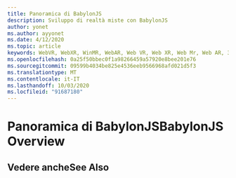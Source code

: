```yaml
---
title: Panoramica di BabylonJS
description: Sviluppo di realtà miste con BabylonJS
author: yonet
ms.author: ayyonet
ms.date: 4/12/2020
ms.topic: article
keywords: WebVR, WebXR, WinMR, WebAR, Web VR, Web XR, Web Mr, Web AR, 360, 360 video, 360 video, 360 Photo, 360 photos, 360 content, immersive Web, immersiveweb, IW
ms.openlocfilehash: 0a25f50bbec0f1a98266459a57920e8bee201e76
ms.sourcegitcommit: 09599b4034be825e4536eeb9566968afd021d5f3
ms.translationtype: MT
ms.contentlocale: it-IT
ms.lasthandoff: 10/03/2020
ms.locfileid: "91687180"
---
```

# <a name="babylonjs-overview"></a><span data-ttu-id="6353c-104">Panoramica di BabylonJS</span><span class="sxs-lookup"><span data-stu-id="6353c-104">BabylonJS Overview</span></span>

## <a name="see-also"></a><span data-ttu-id="6353c-105">Vedere anche</span><span class="sxs-lookup"><span data-stu-id="6353c-105">See Also</span></span>

